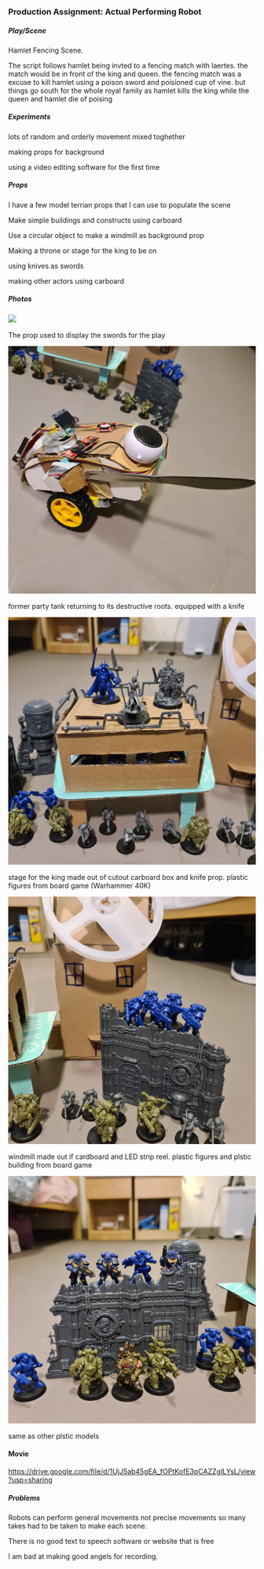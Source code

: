 ### Production Assignment: Actual Performing Robot

##### Play/Scene

Hamlet Fencing Scene.

The script follows hamlet being invted to a fencing match with laertes. the match would be in front of the king and queen. the fencing match was a excuse to kill hamlet using a poison sword and poisioned cup of vine. but things go south for the whole royal family as hamlet kills the king while the queen and hamlet die of poising

##### Experiments

lots of random and orderly movement mixed toghether

making props for background

using a video editing software for the first time

##### Props

I have a few model terrian props that I can use to populate the scene 

Make simple buildings and constructs using carboard

Use a circular object to make a windmill as background prop

Making a throne or stage for the king to be on

using knives as swords

making other actors using carboard
##### Photos

![](pic1.jpg)

The prop used to display the swords for the play

![](pic2.jpg)

former party tank returning to its destructive roots. equipped with a knife

![](pic3.jpg)

stage for the king made out of cutout carboard box and knife prop. plastic figures from board game (Warhammer 40K)

![](pic4.jpg)

windmill made out if cardboard and LED strip reel. plastic figures and plstic building from board game

![](pic5.jpg)

same as other plstic models


#### Movie 

https://drive.google.com/file/d/1UjJ5ab45gEA_fOPtKofE3pCAZZgILYsL/view?usp=sharing

##### Problems

Robots can perform general movements not precise movements so many takes had to be taken to make each scene.

There is no good text to speech software or website that is free

I am bad at making good angels for recording.
